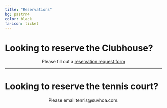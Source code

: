 ```yaml
---
title: "Reservations"
bg: pastrn4
color: black
fa-icon: ticket
---
```


# Looking to reserve the Clubhouse?
<p align=center>Please fill out a <a href="https://forms.gle/jXot6iAB6ycBFQQa6">reservation request form<a/></p>

----------

# Looking to reserve the tennis court?
<p align=center>Please email tennis@suvhoa.com.</p>
